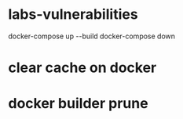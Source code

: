 # labs-vulnerabilities

docker-compose up --build
docker-compose down

# clear cache on docker
docker builder prune
=======================================

